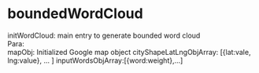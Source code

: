 # boundedWordCloud
initWordCloud: main entry to generate bounded word cloud  
  Para:  
        mapObj: Initialized Google map object
        cityShapeLatLngObjArray: [{lat:vale, lng:value}, ... ]
        inputWordsObjArray:[{word:weight},...]

